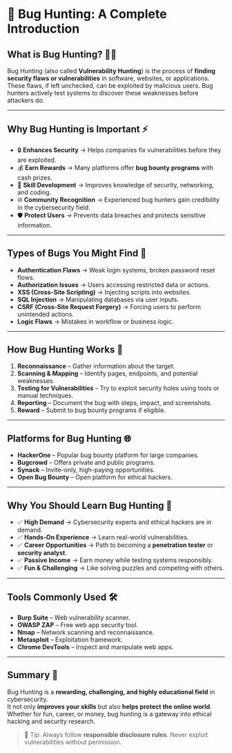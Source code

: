 # 🐞 Bug Hunting: A Complete Introduction

## What is Bug Hunting? 🕵️‍♂️

Bug Hunting (also called **Vulnerability Hunting**) is the process of **finding security flaws or vulnerabilities** in software, websites, or applications.  
These flaws, if left unchecked, can be exploited by malicious users. Bug hunters actively test systems to discover these weaknesses before attackers do.

---

## Why Bug Hunting is Important ⚡

- 🔒 **Enhances Security** → Helps companies fix vulnerabilities before they are exploited.  
- 💰 **Earn Rewards** → Many platforms offer **bug bounty programs** with cash prizes.  
- 🧠 **Skill Development** → Improves knowledge of security, networking, and coding.  
- 🌐 **Community Recognition** → Experienced bug hunters gain credibility in the cybersecurity field.  
- 🛡️ **Protect Users** → Prevents data breaches and protects sensitive information.

---

## Types of Bugs You Might Find 🐛

- **Authentication Flaws** → Weak login systems, broken password reset flows.  
- **Authorization Issues** → Users accessing restricted data or actions.  
- **XSS (Cross-Site Scripting)** → Injecting scripts into websites.  
- **SQL Injection** → Manipulating databases via user inputs.  
- **CSRF (Cross-Site Request Forgery)** → Forcing users to perform unintended actions.  
- **Logic Flaws** → Mistakes in workflow or business logic.  

---

## How Bug Hunting Works 🔧

1. **Reconnaissance** – Gather information about the target.  
2. **Scanning & Mapping** – Identify pages, endpoints, and potential weaknesses.  
3. **Testing for Vulnerabilities** – Try to exploit security holes using tools or manual techniques.  
4. **Reporting** – Document the bug with steps, impact, and screenshots.  
5. **Reward** – Submit to bug bounty programs if eligible.

---

## Platforms for Bug Hunting 🌐

- **HackerOne** – Popular bug bounty platform for large companies.  
- **Bugcrowd** – Offers private and public programs.  
- **Synack** – Invite-only, high-paying opportunities.  
- **Open Bug Bounty** – Open platform for ethical hackers.  

---

## Why You Should Learn Bug Hunting 🎯

- ✅ **High Demand** → Cybersecurity experts and ethical hackers are in demand.  
- ✅ **Hands-On Experience** → Learn real-world vulnerabilities.  
- ✅ **Career Opportunities** → Path to becoming a **penetration tester** or **security analyst**.  
- ✅ **Passive Income** → Earn money while testing systems responsibly.  
- ✅ **Fun & Challenging** → Like solving puzzles and competing with others.  

---

## Tools Commonly Used 🛠️

- **Burp Suite** – Web vulnerability scanner.  
- **OWASP ZAP** – Free web app security tool.  
- **Nmap** – Network scanning and reconnaissance.  
- **Metasploit** – Exploitation framework.  
- **Chrome DevTools** – Inspect and manipulate web apps.  

---

## Summary 📝

Bug Hunting is a **rewarding, challenging, and highly educational field** in cybersecurity.  
It not only **improves your skills** but also **helps protect the online world**. Whether for fun, career, or money, bug hunting is a gateway into ethical hacking and security research.  

> 🐞 Tip: Always follow **responsible disclosure rules**. Never exploit vulnerabilities without permission.
